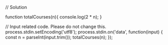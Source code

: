 // Solution

function totalCourses(n){
    console.log(2 * n);
}

// Input related code. Please do not change this.
process.stdin.setEncoding('utf8');
process.stdin.on('data', function(input) {
   const n = parseInt(input.trim()); 
   totalCourses(n);
});

